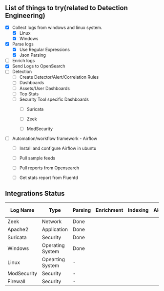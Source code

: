 ## List of things to try(related to Detection Engineering)
- [X]  Collect logs from windows and linux system.
    - [X] Linux
    - [X] Windows
- [X] Parse logs
   - [X] Use Regular Expressions
   - [X] Json Parsing 
- [ ] Enrich logs
- [X] Send Logs to OpenSearch
- [ ] Detection
    - [ ] Create Detector/Alert/Correlation Rules
    - [ ] Dashboards
    - [ ] Assets/User Dashboards
    - [ ] Top Stats
    - [ ] Security Tool specific Dashboards
        - [ ] Suricata
        - [ ] Zeek
        - [ ] ModSecurity 



- [ ] Automation/workflow framework - Airflow
    - [ ] Install and configure Airflow in ubuntu
    - [ ] Pull sample feeds
    - [ ] Pull reports from Opensearch
    - [ ] Get stats report from Fluentd


## Integrations Status 
| Log Name    | Type | Parsing | Enrichment | Indexing |Alerts | Correlation | Play book | Dashboard
| -------- | ------- |------- | ------- |------- |------- |------- |------- |------- |
| Zeek  | Network | Done
| Apache2 | Application |Done
| Suricata | Security | Done
| Windows | Operating System | Done
| Linux | Opearting System| -
| ModSecurity | Security| -
| Firewall |Security| -